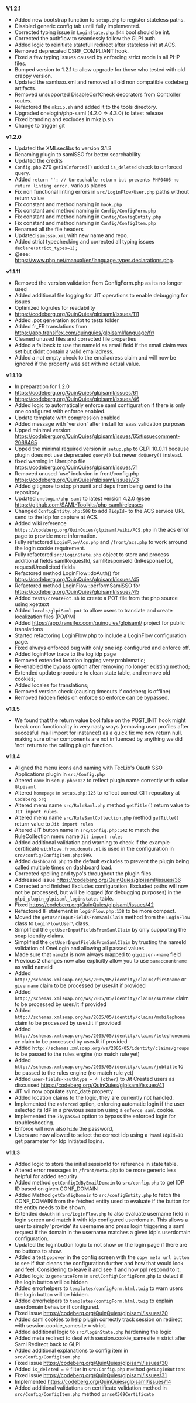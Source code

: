 **V1.2.1**
- Added new bootstrap function to `setup.php` to register stateless paths.
- Disabled generic config tab untill fully implemented.
- Corrected typing issue in `LoginState.php:544` bool should be int.
- Corrected the authflow to seamlessly follow the GLPI auth.
- Added logic to reinitiate statefull redirect after stateless init at ACS.
- Removed deprecated CSRF_COMPLIANT hook.
- Fixed a few typing issues caused by enforcing strict mode in all PHP files.
- Bumped version to 1.2.1 to allow upgrade for those who tested with old crappy version.
- Updated the samlsso.xml and removed all old non compatible codeberg artifacts.
- Removed unsupported DisableCsrfCheck decorators from Controller routes.
- Refactored the `mkzip.sh` and added it to the tools directory.
- Upgraded onelogin/php-saml (4.2.0 => 4.3.0) to latest release
- Fixed branding and excludes in mkzip.sh
- Change to trigger git 

**v1.2.0**
- Updated the XMLseclibs to version 3.1.3
- Renaming plugin to samlSSO for better searchability
- Updated the credits
- `Config.php`:270 `getIsEnforced()` added `is_deleted` check to enforced query.
- Added `return ''; // Unreachable return but prevents PHP0405-no return linting error.` various places
- Fix non functional linting errors in `src/LoginFlow/User.php` paths without return value
- Fix constant and method naming in `hook.php`
- Fix constant and method naming in `Config/ConfigForm.php`
- Fix constant and method naming in `Config/ConfigEntity.php`
- Fix constant and method naming in `Config/ConfigItem.php`
- Renamed all the file headers
- Updated `samlsso.xml` with new name and repo.
- Added strict typechecking and corrected all typing issues `declare(strict_types=1);` 
-    @see: https://www.php.net/manual/en/language.types.declarations.php.

**v1.1.11**
- Removed the version validation from ConfigForm.php as its no longer used
- Added additional file logging for JIT operations to enable debugging for issues
- Optimized logrules for readability
- https://codeberg.org/QuinQuies/glpisaml/issues/111
- Added .pot generation script to tests folder
- Added fr_FR translations from https://app.transifex.com/quinquies/glpisaml/language/fr/
- Cleaned unused files and corrected file properties
- Added a fallback to use the nameId as email field if the email claim was set but didnt contain a valid emailadress.
- Added a not empty check to the emailadress claim and will now be ignored if the property was set with no actual value.

**v1.1.10**
- In preparation for 1.2.0
- https://codeberg.org/QuinQuies/glpisaml/issues/61
- https://codeberg.org/QuinQuies/glpisaml/issues/46
-  Added logic to automatically enforce saml configuration if there is only one configured with enforce enabled.
- Update template with compression enabled
- Added message with 'version' after install for saas validation purposes
- Upped minimal version: https://codeberg.org/QuinQuies/glpisaml/issues/65#issuecomment-2066465
- Upped the minimal required version in `setup.php` to GLPI 10.0.11 because plugin does not use deprecated `query()` but newer `doQuery()` instead.
- fixed warning in User.php file https://codeberg.org/QuinQuies/glpisaml/issues/71
- Removed unused 'use' inclusion in front/config.php https://codeberg.org/QuinQuies/glpisaml/issues/73
- Added gitignore to stop phpunit and deps from being send to the repository
- Updated `onelogin/php-saml` to latest version 4.2.0 @see https://github.com/SAML-Toolkits/php-saml/releases
- Changed `ConfigEntity.php:508` to add `?idpId=` to the ACS service URL send to the Idp for capture at ACS.
- Added wiki reference `https://codeberg.org/QuinQuies/glpisaml/wiki/ACS.php` in the acs error page to provide more information.
- Fully refactored `LoginFlow/Acs.php` and `/front/acs.php` to work arround the login cookie requirement.
- Fully refactored `src/LoginState.php` object to store and process additional fields samlRequestId, samlResponseId (InResponseTo), requestUnsolicited fields
- Refactored method LoginFlow::doAuth() for https://codeberg.org/QuinQuies/glpisaml/issues/45
- Refactored method LoginFlow::performSamlSSO for https://codeberg.org/QuinQuies/glpisaml/issues/45
- Added `tests/createPot.sh` to create a POT file from the php source using xgettext
- Added `locals/glpiSaml.pot` to allow users to translate and create localization files (PO/PM)
- Added https://app.transifex.com/quinquies/glpisaml/ project for public translations
- Started refactoring LoginFlow.php to include a LoginFlow configuration page.
- Fixed always enforced bug with only one idp configured and enforce off.
- Added loginFlow trace to the log idp page
- Removed extended location logging very problematic;
- Re-enabled the bypass option after removing no longer existing method;
- Extended update procedure to clean state table, and remove old cookies;
- Added locales for translations;
- Removed version check (causing timeouts if codeberg is offline)
- Removed hidden fields on enforce so enforce can be bypassed.

**v1.1.5**
- We found that the return value bool:false on the POST_INIT hook might break cron functionality in very nasty ways (removing user profiles after succesfull mail import for instance!) as a quick fix we now return null, making sure other components are not influenced by anything we did 'not' return to the calling plugin function. 

**v1.1.4**
- Aligned the menu icons and naming with TecLib's Oauth SSO Applications plugin in `src/Config.php`
- Altered `name` in `setup.php:122` to reflect plugin name correctly with value `Glpisaml`
- Altered `homepage` in `setup.php:125` to reflect correct GIT repository at `Codeberg.org`
- Altered menu name `src/RuleSaml.php` method `getTitle()` return value to  `JIT import rules`.
- Altered menu name `src/RuleSamlCollection.php` method `getTitle()` return value to `Jit import rules` 
- Altered JIT button name in `src/Config.php:142` to match the RuleCollection menu name `Jit import rules` 
- Added additional validation and warning to check if the example certificate `withlove.from.donuts.nl` is used in the configuration in `src/config/ConfigItem.php:599`.
- Added `dashboard.php` to the default excludes to prevent the plugin being called multiple times on dashboard load.
- Corrected spelling and typo's throughout the plugin files.
- Addressed issue https://codeberg.org/QuinQuies/glpisaml/issues/36
- Corrected and finished Excludes configuration. Excluded paths will now not be processed, but will be logged (for debugging purposes) in the `glpi_plugin_glpisaml_loginstates` table.
- Fixed https://codeberg.org/QuinQuies/glpisaml/issues/42
- Refactored IF statement in `loginFlow.php:138` to be more compact.
- Moved the `getUserInputFieldsFromSamlClaim` method from the `LoginFlow` class to `LoginFlow\User\` class.
- Simplified the `getUserInputFieldsFromSamlClaim` by only supporting the soap identity claims.
- Simplified the `getUserInputFieldsFromSamlClaim` by trusting the nameId validation of OneLogin and allowing all passed values.
- Made sure that `nameId` is now always mapped to `glpiUser->name` field
- Previous 2 changes now also explicitly allow you to use `samaccountname` as valid nameId
- Added `http://schemas.xmlsoap.org/ws/2005/05/identity/claims/firstname` or `givenname` claim to be processed by userJit if provided
- Added `http://schemas.xmlsoap.org/ws/2005/05/identity/claims/surname` claim to be processed by userJit if provided
- Added `http://schemas.xmlsoap.org/ws/2005/05/identity/claims/mobilephone` claim to be processed by userJit if provided
- Added `http://schemas.xmlsoap.org/ws/2005/05/identity/claims/telephonenumber` claim to be processed by userJit if provided
- Added `http://schemas.xmlsoap.org/ws/2005/05/identity/claims/groups` to be passed to the rules engine (no match rule yet)
- Added `http://schemas.xmlsoap.org/ws/2005/05/identity/claims/jobtitle` to be passed to the rules engine (no match rule yet)
- Added `user-fields->authtype = 4 (other)` to Jit Created users as discussed https://codeberg.org/QuinQuies/glpisaml/issues/41
- JIT wil now populate sync_date property
- Added location claims to the logic, they are currently not handled.
- Implemented the `enforced` option, enforcing automatic login if the user selected its IdP in a previous session using a `enforce_saml` cookie.
- Implemented the `?bypass=1` option to bypass the enforced login for troubleshooting.
- Enforce will now also `hide` the password,
- Users are now allowed to select the correct idp using a `?samlIdpId=ID` get parameter for Idp Initiated logins. 

**v1.1.3**
- Added logic to store the initial sessionId for reference in state table.
- Altered error messages in `/front/meta.php` to be more generic less helpful for added security
- Added method `getConfigIdByEmailDomain` to `src/config.php` to get IDP ID based on given CONF_DOMAIN
- Added Method `getConfigDomain` to `src/configEntity.php` to fetch the CONF_DOMAIN from the fetched entity used
  to evaluate if the button for the entity needs to be shown.
- Extended `doAuth` in `src/LoginFlow.php` to also evaluate username field in login screen and match it
  with idp configured userdomain. This allows a user to simply 'provide' its username and press login triggering
  a saml request if the domain in the username matches a given idp's userdomain configuration.
- Updated the loginbutton logic to not show on the login page if there are no buttons to show.
- Added a test `popover` in the config screen with the `copy meta url button` to see if that cleans 
  the configuration further and how that would look and feel. Considering to leave it and see if 
  and how ppl respond to it.
- Added logic to `generateForm` in `src\Config\ConfigForm.php` to detect if the login button will be hidden
- Added errorhelpers to `templates/configForm.html.twig` to warn users the login button will be hidden.
- Added errorhelpers to `templates/configForm.html.twig` to explain userdomain behavior if configured.
- Fixed issue https://codeberg.org/QuinQuies/glpisaml/issues/20
- Added saml cookies to help plugin correctly track session on redirect with session.cookie_samesite = strict.
- Added additional logic to `src/loginState.php` hardening the logic
- Added meta redirect to deal with session.cookie_samesite = strict after Saml Redirect back to GLPI
- Added additional explanations to config item in `src/Config/ConfigItem.php`
- Fixed issue https://codeberg.org/QuinQuies/glpisaml/issues/30
- Added `is_deleted = 0` filter in `src/Config.php` method `getLoginButtons`
- Fixed issue https://codeberg.org/QuinQuies/glpisaml/issues/31
- Implemented https://codeberg.org/QuinQuies/glpisaml/issues/14
- Added additional validations on certificate validation method in `src/Config/ConfigItem.php` method `parseX509Certificate` 
